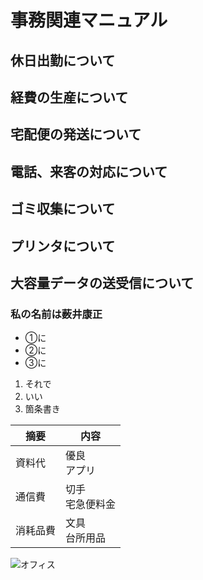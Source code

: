 # 事務関連マニュアル
## 休日出勤について
## 経費の生産について
## 宅配便の発送について
## 電話、来客の対応について
## ゴミ収集について
## プリンタについて
## 大容量データの送受信について
### 私の名前は**薮井康正**
* ①に
* ②に
* ③に
1. それで
2. いい
3. 箇条書き

|摘要|内容
|---|---
|資料代|優良<br>アプリ
|通信費|切手<br>宅急便料金
|消耗品費|文具<br>台所用品
![オフィス](/Users/yasumasa/Downloads/オフィス.jpg)